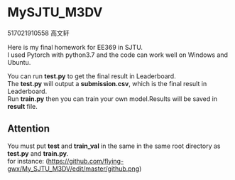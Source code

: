 # MySJTU_M3DV
517021910558 高文轩
  
Here is my final homework for EE369 in SJTU.  
I used Pytorch with python3.7 and the code can work well on Windows and Ubuntu.  

You can run **test.py** to get the final result in Leaderboard.  
The **test.py** will output a **submission.csv**, which is the final result in Leaderboard.  
Run **train.py** then you can train your own model.Results will be saved in **result** file. 
## Attention
You must put **test** and **train_val** in the same  in the same root directory as **test.py** and **train.py**.  
for instance:
(https://github.com/flying-gwx/My_SJTU_M3DV/edit/master/github.png)
